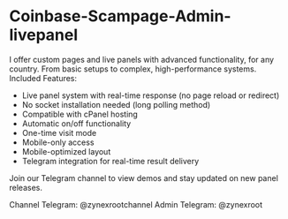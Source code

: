 # Coinbase-Scampage-Admin-livepanel

I offer custom pages and live panels with advanced functionality, for any country. From basic setups to complex, high-performance systems.
Included Features:

* Live panel system with real-time response (no page reload or redirect)
* No socket installation needed (long polling method)
* Compatible with cPanel hosting
* Automatic on/off functionality
* One-time visit mode
* Mobile-only access
* Mobile-optimized layout
* Telegram integration for real-time result delivery


Join our Telegram channel to view demos and stay updated on new panel releases.

Channel Telegram: @zynexrootchannel
Admin Telegram: @zynexroot
